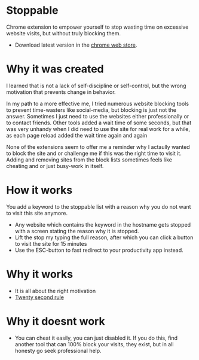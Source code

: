 # Stoppable
Chrome extension to empower yourself to stop wasting time on excessive website visits, but without truly blocking them.
* Download latest version in the [chrome web store](https://chrome.google.com/webstore/detail/stoppable/opmhijblhlogdimeabllddogihbijbfj).

# Why it was created
I learned that is not a lack of self-discipline or self-control, but the wrong motivation that prevents change in behavior.

In my path to a more effective me, I tried numerous website blocking tools to prevent time-wasters like social-media, but blocking is just not the answer. Sometimes I just need to use the websites either professionally or to contact friends. Other tools added a wait time of some seconds, but that was very unhandy when I did need to use the site for real work for a while, as each page reload added the wait time again and again

None of the extensions seem to offer me a reminder why I actaully wanted to block the site and or challenge me if this was the right time to visit it. Adding and removing sites from the block lists sometimes feels like cheating and or just busy-work in itself.

# How it works
You add a keyword to the stoppable list with a reason why you do not want to visit this site anymore.
- Any website which contains the keyword in the hostname gets stopped with a screen stating the reason why it is stopped.
- Lift the stop my typing the full reason, after which you can click a button to visit the site for 15 minutes
- Use the ESC-button to fast redirect to your productivity app instead.

# Why it works
- It is all about the right motivation
- [Twenty second rule](http://www.samuelthomasdavies.com/the-20-second-rule/)

# Why it doesnt work
- You can cheat it easily, you can just disabled it. If you do this, find another tool that can 100% block your visits, they exist, but in all honesty go seek professional help.


